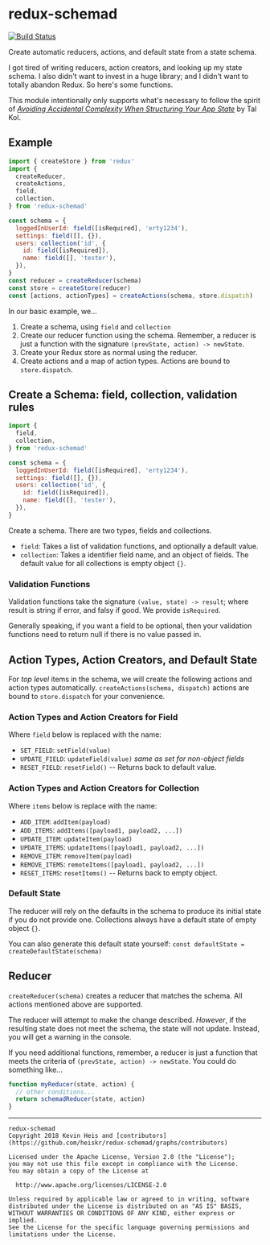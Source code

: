 # redux-schemad

[![Build Status](https://img.shields.io/travis/heiskr/redux-schemad.svg?style=flat)](https://travis-ci.org/heiskr/redux-schemad)

Create automatic reducers, actions, and default state from a state schema.

I got tired of writing reducers, action creators, and looking up my state schema. I also didn't want to invest in a huge library; and I didn't want to totally abandon Redux. So here's some functions.

This module intentionally only supports what's necessary to follow the spirit of [_Avoiding Accidental Complexity When Structuring Your App State_](https://hackernoon.com/avoiding-accidental-complexity-when-structuring-your-app-state-6e6d22ad5e2a) by Tal Kol.

## Example

```javascript
import { createStore } from 'redux'
import {
  createReducer,
  createActions,
  field,
  collection,
} from 'redux-schemad'

const schema = {
  loggedInUserId: field([isRequired], 'erty1234'),
  settings: field([], {}),
  users: collection('id', {
    id: field([isRequired]),
    name: field([], 'tester'),
  }),
}
const reducer = createReducer(schema)
const store = createStore(reducer)
const [actions, actionTypes] = createActions(schema, store.dispatch)
```

In our basic example, we...

1. Create a schema, using `field` and `collection`
2. Create our reducer function using the schema. Remember, a reducer is just a function with the signature `(prevState, action) -> newState`.
3. Create your Redux store as normal using the reducer.
4. Create actions and a map of action types. Actions are bound to `store.dispatch`.

## Create a Schema: field, collection, validation rules

```javascript
import {
  field,
  collection,
} from 'redux-schemad'

const schema = {
  loggedInUserId: field([isRequired], 'erty1234'),
  settings: field([], {}),
  users: collection('id', {
    id: field([isRequired]),
    name: field([], 'tester'),
  }),
}
```

Create a schema. There are two types, fields and collections.

* `field`: Takes a list of validation functions, and optionally a default value.
* `collection`: Takes a identifier field name, and an object of fields. The default value for all collections is empty object `{}`.

### Validation Functions

Validation functions take the signature `(value, state) -> result`; where result is string if error, and falsy if good. We provide `isRequired`.

Generally speaking, if you want a field to be optional, then your validation functions need to return null if there is no value passed in.

## Action Types, Action Creators, and Default State

For _top level_ items in the schema, we will create the following actions and action types automatically. `createActions(schema, dispatch)` actions are bound to `store.dispatch` for your convenience.

### Action Types and Action Creators for Field

Where `field` below is replaced with the name:

* `SET_FIELD`: `setField(value)`
* `UPDATE_FIELD`: `updateField(value)`  _same as set for non-object fields_
* `RESET_FIELD`: `resetField()` -- Returns back to default value.

### Action Types and Action Creators for Collection

Where `items` below is replace with the name:

* `ADD_ITEM`: `addItem(payload)`
* `ADD_ITEMS`: `addItems([payload1, payload2, ...])`
* `UPDATE_ITEM`: `updateItem(payload)`
* `UPDATE_ITEMS`: `updateItems([payload1, payload2, ...])`
* `REMOVE_ITEM`: `removeItem(payload)`
* `REMOVE_ITEMS`: `remoteItems([payload1, payload2, ...])`
* `RESET_ITEMS`: `resetItems()` -- Returns back to empty object.

### Default State

The reducer will rely on the defaults in the schema to produce its initial state if you do not provide one. Collections always have a default state of empty object `{}`.

You can also generate this default state yourself: `const defaultState = createDefaultState(schema)`

## Reducer

`createReducer(schema)` creates a reducer that matches the schema. All actions mentioned above are supported.

The reducer will attempt to make the change described. _However_, if the resulting state does not meet the schema, the state will not update. Instead, you will get a warning in the console.

If you need additional functions, remember, a reducer is just a function that meets the criteria of `(prevState, action) -> newState`. You could do something like...

```javascript
function myReducer(state, action) {
  // other conditions...
  return schemadReducer(state, action)
}
```

---

```
redux-schemad
Copyright 2018 Kevin Heis and [contributors](https://github.com/heiskr/redux-schemad/graphs/contributors)

Licensed under the Apache License, Version 2.0 (the "License");
you may not use this file except in compliance with the License.
You may obtain a copy of the License at

  http://www.apache.org/licenses/LICENSE-2.0

Unless required by applicable law or agreed to in writing, software
distributed under the License is distributed on an "AS IS" BASIS,
WITHOUT WARRANTIES OR CONDITIONS OF ANY KIND, either express or implied.
See the License for the specific language governing permissions and
limitations under the License.
```
